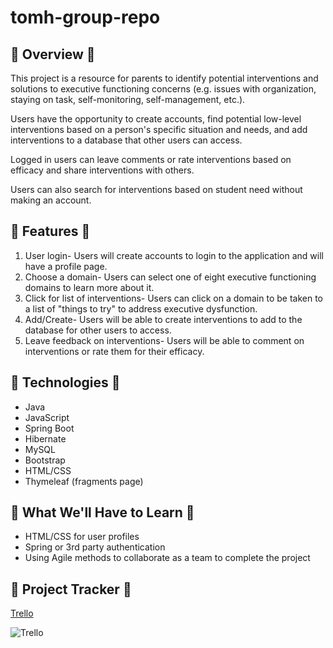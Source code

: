 # tomh-group-repo

## 🔹 Overview 🔹

This project is a resource for parents to identify potential interventions and solutions to executive functioning concerns (e.g. issues with organization, staying on task, self-monitoring, self-management, etc.).

Users have the opportunity to create accounts, find potential low-level interventions based on a person's specific situation and needs, and add interventions to a database that other users can access.

Logged in users can leave comments or rate interventions based on efficacy and share interventions with others.

Users can also search for interventions based on student need without making an account.

## 🔹 Features 🔹

1. User login- Users will create accounts to login to the application and will have a profile page.
2. Choose a domain- Users can select one of eight executive functioning domains to learn more about it.
3. Click for list of interventions- Users can click on a domain to be taken to a list of "things to try" to address executive dysfunction.
4. Add/Create- Users will be able to create interventions to add to the database for other users to access.
5. Leave feedback on interventions- Users will be able to comment on interventions or rate them for their efficacy.

## 🔹 Technologies 🔹

- Java
- JavaScript
- Spring Boot
- Hibernate 
- MySQL
- Bootstrap
- HTML/CSS
- Thymeleaf (fragments page)

## 🔹 What We'll Have to Learn 🔹

- HTML/CSS for user profiles
- Spring or 3rd party authentication
- Using Agile methods to collaborate as a team to complete the project

## 🔹 Project Tracker 🔹

[Trello](https://trello.com/b/DDDDSDj5/kanban-template)

![Trello](https://user-images.githubusercontent.com/93892096/165012192-31bec16c-2b59-4860-9426-1c4a1ed4e2cf.png)
